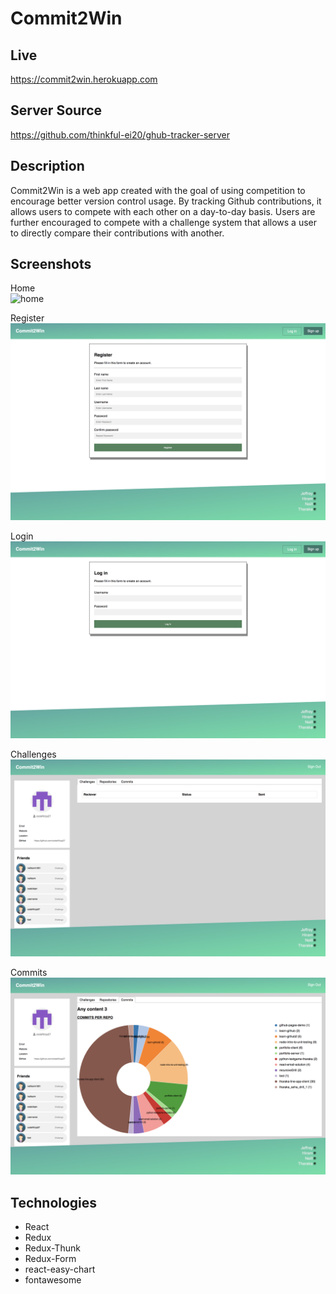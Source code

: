 # Commit2Win

## Live
https://commit2win.herokuapp.com

## Server Source
https://github.com/thinkful-ei20/ghub-tracker-server

## Description
Commit2Win is a web app created with the goal of using competition to encourage better version control usage. By tracking Github contributions, it allows users to compete with each other on a day-to-day basis. Users are further encouraged to compete with a challenge system that allows a user to directly compare their contributions with another.

## Screenshots

Home  
![home](./screenshots/home.png)

Register  
![register](./screenshots/register.png)

Login  
![login](./screenshots/login.png)

Challenges  
![challenges](./screenshots/challenges.png)

Commits  
![commits](./screenshots/commits.png)

## Technologies

- React
- Redux
- Redux-Thunk
- Redux-Form
- react-easy-chart
- fontawesome
